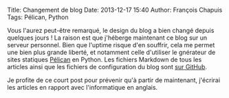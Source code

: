 Title: Changement de blog
Date: 2013-12-17 15:40
Author: François Chapuis
Tags: Pélican, Python

Vous l'aurez peut-être remarqué, le design du blog a bien changé depuis quelques jours !
La raison est que j'héberge maintenant ce blog sur un serveur personnel.
Bien que l'uptime risque d'en souffrir, cela me permet une bien plus grande liberté, et notamment celle d'utiliser le gnérateur de sites statiques [Pélican](http://blog.getpelican.com/) en Python. Les fichiers Markdown de tous les articles ainsi que les fichiers de configuration du blog sont [sur GitHub](https://github.com/Afnarel/blog).

Je profite de ce court post pour prévenir qu'à partir de maintenant, j'écrirai les articles en rapport avec l'informatique en anglais.